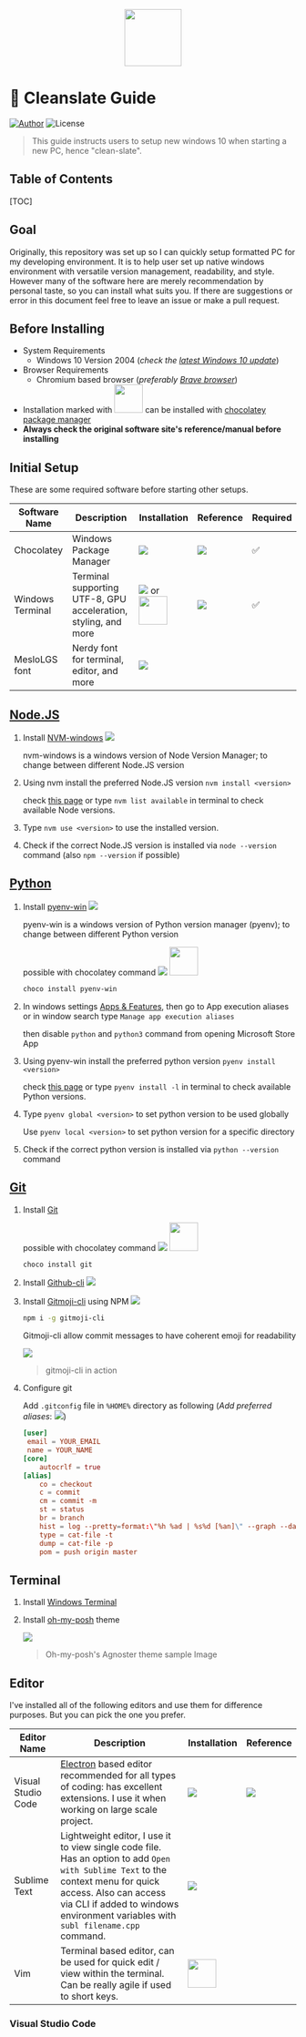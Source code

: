 <p align="center">
	<img src="https://noticon-static.tammolo.com/dgggcrkxq/image/upload/v1574221064/noticon/xjal9z4a8h46soi6ktgo.png" width="100"/>
</p>


# 🧼 Cleanslate Guide

[![Author](https://img.shields.io/badge/author-RunFridge-green?style=flat)](https://github.com/hwhang0917) ![License](https://img.shields.io/github/license/RunFridge/cleanslate-guide) 

> This guide instructs users to setup new windows 10 when starting a new PC, hence "clean-slate".

## Table of Contents

[TOC]

## Goal

Originally, this repository was set up so I can quickly setup formatted PC for my developing environment. It is to help user set up native windows environment with versatile version management, readability, and style. However many of the software here are merely recommendation by personal taste, so you can install what suits you. If there are suggestions or error in this document feel free to leave an issue or make a pull request.

## Before Installing

- System Requirements
  - Windows 10 Version 2004 (*check the [latest Windows 10 update](ms-settings:windowsupdate?activationSource=SMC-IA-4027667)*)
- Browser Requirements
  - Chromium based browser (*preferably [Brave browser](https://brave.com/)*)
- Installation marked with <img src="https://chocolatey.org/content/images/global-shared/logo-square.svg" width="50"/> can be installed with [chocolatey package manager](https://chocolatey.org/)
- **Always check the original software site's reference/manual before installing**

## Initial Setup

These are some required software before starting other setups.

| Software Name    | Description                                                  | Installation                                                 | Reference                                                    | Required |
| ---------------- | ------------------------------------------------------------ | ------------------------------------------------------------ | ------------------------------------------------------------ | -------- |
| Chocolatey       | Windows Package Manager                                      | [![](https://img.shields.io/badge/Install-blue)](https://chocolatey.org/install) | [![](https://img.shields.io/badge/Reference-green)](https://docs.chocolatey.org/en-us/choco/setup) | ✅        |
| Windows Terminal | Terminal supporting UTF-8, GPU acceleration, styling, and more | [![](https://img.shields.io/badge/Install-blue)](https://github.com/microsoft/terminal#installing-and-running-windows-terminal) or <img src="https://chocolatey.org/content/images/global-shared/logo-square.svg" width="50"/> | [![](https://img.shields.io/badge/Reference-green)](https://github.com/microsoft/terminal) | ✅        |
| MesloLGS font    | Nerdy font for terminal, editor, and more                    | [![](https://img.shields.io/badge/Install-blue)](https://github.com/romkatv/dotfiles-public/tree/master/.local/share/fonts/NerdFonts) |                                                              |          |

## [Node.JS](https://nodejs.org/en/)

1. Install [NVM-windows](https://github.com/coreybutler/nvm-windows/wiki#installation) [![](https://img.shields.io/badge/Reference-green)](https://github.com/coreybutler/nvm-windows)

   nvm-windows is a windows version of Node Version Manager; to change between different Node.JS version

2. Using nvm install the preferred Node.JS version `nvm install <version>`

   check [this page](https://nodejs.org/en/about/releases/) or type `nvm list available` in terminal to check available Node versions.

3. Type `nvm use <version>` to use the installed version.

4. Check if the correct Node.JS version is installed via `node --version` command (also `npm --version` if possible)

## [Python](https://www.python.org/)

1. Install [pyenv-win](https://github.com/pyenv-win/pyenv-win#installation) [![](https://img.shields.io/badge/Git%20reference-green)](https://github.com/pyenv-win/pyenv-win)

   pyenv-win is a windows version of Python version manager (pyenv); to change between different Python version
   
   possible with chocolatey command [![](https://img.shields.io/badge/Reference-green)](https://chocolatey.org/packages/pyenv-win) <img src="https://chocolatey.org/content/images/global-shared/logo-square.svg" width="50"/>
   
   ```sh
   choco install pyenv-win
   ```
   
2. In windows settings [Apps & Features](ms-settings:appsfeatures), then go to App execution aliases or in window search type `Manage app execution aliases`

   then disable `python` and `python3` command from opening Microsoft Store App

3. Using pyenv-win install the preferred python version `pyenv install <version>`

   check [this page](https://www.python.org/downloads/) or type `pyenv install -l` in terminal to check available Python versions.

4. Type `pyenv global <version>` to set python version to be used globally

   Use `pyenv local <version>` to set python version for a specific directory

5. Check if the correct python version is installed via `python --version` command

## [Git](https://git-scm.com/)

1. Install [Git](https://git-scm.com/downloads)

    possible with chocolatey command [![](https://img.shields.io/badge/Reference-green)](https://chocolatey.org/packages/git) <img src="https://chocolatey.org/content/images/global-shared/logo-square.svg" width="50"/>

   ```sh
   choco install git
   ```

2. Install [Github-cli](https://github.com/cli/cli) [![](https://img.shields.io/badge/Reference-green)](https://cli.github.com/manual/)

3. Install [Gitmoji-cli](https://github.com/carloscuesta/gitmoji-cli) using NPM ![](https://img.shields.io/badge/NPM%20required-red)

   ```sh
   npm i -g gitmoji-cli
   ```

   Gitmoji-cli allow commit messages to have coherent emoji for readability

   ![](https://cloud.githubusercontent.com/assets/7629661/20454643/11eb9e40-ae47-11e6-90db-a1ad8a87b495.gif)

   > gitmoji-cli in action

4. Configure git

   Add `.gitconfig` file in `%HOME%` directory as following (*Add preferred aliases*: [![](https://img.shields.io/badge/Git%20reference-green)](https://git-scm.com/docs))

   ```toml
   [user]
   	email = YOUR_EMAIL
   	name = YOUR_NAME
   [core]
       autocrlf = true
   [alias]
       co = checkout
       c = commit
       cm = commit -m
       st = status
       br = branch
       hist = log --pretty=format:\"%h %ad | %s%d [%an]\" --graph --date=short 
       type = cat-file -t
       dump = cat-file -p
       pom = push origin master
   
   ```

## Terminal

1. Install [Windows Terminal](https://github.com/microsoft/terminal#installing-and-running-windows-terminal)

2. Install [oh-my-posh](https://ohmyposh.dev/docs/installation) theme

   ![](https://ohmyposh.dev/assets/images/agnoster-2554ec80c8f34ce54a7dac6c1a2f111a.png)

   > Oh-my-posh's Agnoster theme sample Image

## Editor

I've installed all of the following editors and use them for difference purposes. But you can pick the one you prefer.

| Editor Name        | Description                                                  | Installation                                                 | Reference                                                    |
| ------------------ | ------------------------------------------------------------ | ------------------------------------------------------------ | ------------------------------------------------------------ |
| Visual Studio Code | [Electron](https://www.electronjs.org/) based editor recommended for all types of coding: has excellent extensions. I use it when working on large scale project. | [![](https://img.shields.io/badge/Install-blue)](https://code.visualstudio.com/) | [![](https://img.shields.io/badge/Reference-green)](https://code.visualstudio.com/docs) |
| Sublime Text       | Lightweight editor, I use it to view single code file. Has an option to add `Open with Sublime Text` to the context menu for quick access. Also can access via CLI if added to windows environment variables with `subl filename.cpp` command. | [![](https://img.shields.io/badge/Install-blue)](https://www.sublimetext.com/) |                                                              |
| Vim                | Terminal based editor, can be used for quick edit / view within the terminal. Can be really agile if used to short keys. | <img src="https://chocolatey.org/content/images/global-shared/logo-square.svg" width="50"/> |                                                              |

### Visual Studio Code

